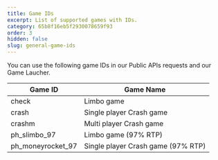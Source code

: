 ```yaml
---
title: Game IDs
excerpt: List of supported games with IDs.
category: 65b8f16eb5f2930078659f93
order: 3
hidden: false
slug: general-game-ids
---
```


You can use the following game IDs in our Public APIs requests and our Game Laucher.

| Game ID           | Game Name                              |
| ----------------- | -------------------------------------- |
| check             | Limbo game                             |
| crash             | Single player Crash game               |
| crashm            | Multi player Crash game                |
| ph_slimbo_97      | Limbo game (97% RTP)		             |
| ph_moneyrocket_97 | Single player Crash game (97% RTP)	 |